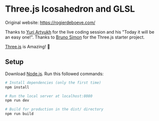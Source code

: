 # Three.js Icosahedron and GLSL

Original website: https://rogierdeboeve.com/

Thanks to [Yuri Artyukh](http://twitter.com/akella) for the live coding session and his "Today it will be an easy one!".
Thanks to [Bruno Simon](https://threejs-journey.xyz/) for the Three.js starter project.

[Three.js](https://threejs.org/) is Amazing! 🚀

## Setup

Download [Node.js](https://nodejs.org/en/download/).
Run this followed commands:

```bash
# Install dependencies (only the first time)
npm install

# Run the local server at localhost:8080
npm run dev

# Build for production in the dist/ directory
npm run build
```
